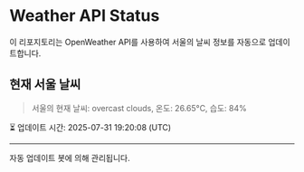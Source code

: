 
# Weather API Status

이 리포지토리는 OpenWeather API를 사용하여 서울의 날씨 정보를 자동으로 업데이트합니다.

## 현재 서울 날씨
> 서울의 현재 날씨: overcast clouds, 온도: 26.65°C, 습도: 84%

⏳ 업데이트 시간: 2025-07-31 19:20:08 (UTC)

---
자동 업데이트 봇에 의해 관리됩니다.
